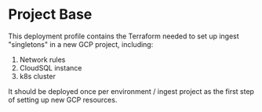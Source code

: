# Project Base
This deployment profile contains the Terraform needed to set up ingest "singletons"
in a new GCP project, including:
1. Network rules
2. CloudSQL instance
3. k8s cluster

It should be deployed once per environment / ingest project as the first step of
setting up new GCP resources.
